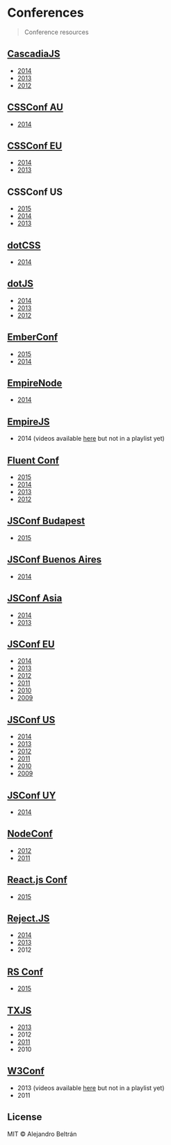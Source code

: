 # Conferences

> Conference resources

## [CascadiaJS](http://cascadiajs.com/)

* [2014](https://www.youtube.com/playlist?list=PLLiioAbFTbKMoXtKtyj_3eCfzD-eT05gl)
* [2013](https://www.youtube.com/playlist?list=PLLiioAbFTbKP9CxF9Fu4_NQteU_v9wkA3)
* [2012](https://www.youtube.com/playlist?list=PLLiioAbFTbKMtmUbLWDzpUzayRLC5s2NZ)

## [CSSConf AU](http://cssconf.com.au/)

* [2014](https://www.youtube.com/playlist?list=PLZriQCloF6GDEOUPK7tlaWAtJhPW21ZDF)

## [CSSConf EU](http://cssconf.eu/)

* [2014](https://www.youtube.com/playlist?list=PL37ZVnwpeshHAnqFlTxhd0MIXWjLBbM3R)
* [2013](https://www.youtube.com/playlist?list=PL37ZVnwpeshGi0vwS7HNUvsj8_vcNzQZk)

## CSSConf US

* [2015](https://www.youtube.com/playlist?list=PLlgxAbM67lYIuwXLa66mXjjls3LtuM3Ff)
* [2014](https://www.youtube.com/playlist?list=PL37ZVnwpeshH_e3YNmABDup81_1I7rCnC)
* [2013](https://www.youtube.com/playlist?list=PL37ZVnwpeshGqKQRb4-G3Dn40QH7quwBY)

## [dotCSS](http://www.dotcss.io/)

* [2014](https://www.youtube.com/playlist?list=PLMW8Xq7bXrG5B_oW-EX8AuLDG0BCwouis)

## [dotJS](http://www.dotjs.io/)

* [2014](https://www.youtube.com/playlist?list=PLMW8Xq7bXrG4bTkovexbhgrcD8BVyHmiS)
* [2013](https://www.youtube.com/playlist?list=PLMW8Xq7bXrG486Mh95hKjiXRdci60zUlL)
* [2012](https://www.youtube.com/playlist?list=PLMW8Xq7bXrG77SV1VAAiAciRyq3VSC2Gq)

## [EmberConf](http://emberconf.com/)

* [2015](https://www.youtube.com/playlist?list=PLE7tQUdRKcyacwiUPs0CjPYt6tJub4xXU)
* [2014](https://www.youtube.com/playlist?list=PLE7tQUdRKcyaOyfBnAndJxQ9PNVmKva0d)

## [EmpireNode](http://empirenode.org/)

* [2014](https://www.youtube.com/playlist?list=PL31ehRjJCA6Fh_l4jd-0neUKLUDwycZK8)

## [EmpireJS](http://empirejs.org/)

* 2014 (videos available [here](https://www.youtube.com/user/EmpireJS/videos) but not in a playlist yet)

## [Fluent Conf](http://fluentconf.com/)

* [2015](https://www.youtube.com/playlist?list=PL055Epbe6d5ZqIHE7NA5f6Iq_bZNjuWvS)
* [2014](https://www.youtube.com/playlist?list=PL055Epbe6d5bab7rZ3i83OtMmD-d9uq2K)
* [2013](https://www.youtube.com/playlist?list=PL055Epbe6d5avZGXwE5u039VQq_oQFgrc)
* [2012](https://www.youtube.com/playlist?list=PL75AC4484E6866741)

## [JSConf Budapest](http://jsconfbp.com/)

* [2015](https://www.youtube.com/playlist?list=PLFZ5NyC0xHDaaTy6tY9p0C0jd_rRRl5Zm)

## [JSConf Buenos Aires](https://www.jsconfar.com/)

* [2014](https://www.youtube.com/watch?v=I4VkZ5H9PE8)

## [JSConf Asia](http://jsconf.asia/)

* [2014](https://www.youtube.com/playlist?list=PL37ZVnwpeshE_Um4wU9fSn6xB5VB_61R-)
* [2013](https://www.youtube.com/playlist?list=PL37ZVnwpeshHQ1_r4DyrIqonICtMg3ol_)

## [JSConf EU](http://jsconf.eu/)

* [2014](https://www.youtube.com/playlist?list=PL37ZVnwpeshGPw2RfUGNQbPsU_WGpi05J)
* [2013](https://www.youtube.com/playlist?list=PL37ZVnwpeshFs1inQbgYpun1pLsTXXQ-_)
* [2012](https://www.youtube.com/playlist?list=PL37ZVnwpeshF-i8_6tDZU4543HrHXp8EL)
* [2011](https://www.youtube.com/playlist?list=PL37ZVnwpeshEVYiRemhMII6ORJmsJuqP7)
* [2010](https://www.youtube.com/playlist?list=PL37ZVnwpeshHnZ3hH3RYFD_rgSGSCcim5)
* [2009](https://www.youtube.com/playlist?list=PL37ZVnwpeshGNXb77ObNUbvax-VQ_DWJe)

## [JSConf US](http://jsconf.us/)

* [2014](https://www.youtube.com/playlist?list=PL37ZVnwpeshFXOP2lqCUykYPXYNsK_fgN)
* [2013](https://www.youtube.com/playlist?list=PL37ZVnwpeshF7AHpbZt33aW0brYJyNftx)
* [2012](https://www.youtube.com/playlist?list=PL37ZVnwpeshHLGexQN3yT1617FekYdgN0)
* [2011](https://www.youtube.com/playlist?list=PL37ZVnwpeshGoyAz6XzjKtlgp9XrjVry_)
* [2010](https://www.youtube.com/playlist?list=PL37ZVnwpeshGsKh3UoENa6Z6weLA9V8bW)
* [2009](https://www.youtube.com/playlist?list=PL37ZVnwpeshG3BtM8BM1M9BXIriD6IEND)

## [JSConf UY](https://jsconf.uy/)

* [2014](https://www.youtube.com/playlist?list=PLleHIBVx1SeRTGjxTsWrJJHN1Ehx5wHUz)

## [NodeConf](http://nodeconf.com/)

* [2012](http://lanyrd.com/2012/nodeconf/coverage/)
* [2011](https://www.youtube.com/playlist?list=PL37ZVnwpeshHfMdifGs4ed2sXgbCtVD_c)

## [React.js Conf](http://conf.reactjs.com/)

* [2015](https://www.youtube.com/playlist?list=PLb0IAmt7-GS1cbw4qonlQztYV1TAW0sCr)

## [Reject.JS](http://rejectjs.org/)

* [2014](https://www.youtube.com/playlist?list=PL37ZVnwpeshF8Sr8JZNFU6boKMmod9YBw)
* [2013](https://www.youtube.com/playlist?list=PL37ZVnwpeshGLrMTDPV12z7KmjrXsOeHT)
* 2012

## [RS Conf](http://conf.rollingscopes.com/)

* [2015](https://www.youtube.com/playlist?list=PLe--kalBDwjgrOqRSbJrJd-o7M3-KlOff)

## [TXJS](https://2015.texasjavascript.com/)

* [2013](http://lanyrd.com/2013/txjs/coverage/)
* 2012
* [2011](http://lanyrd.com/2011/txjs/coverage/)
* 2010

## [W3Conf](http://www.w3.org/conf/)

* 2013 (videos available [here](https://www.youtube.com/user/W3Conf/videos) but not in a playlist yet)
* 2011

## License

MIT © Alejandro Beltrán
